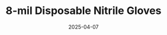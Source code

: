 ---
type: product
layout: product
date: 2025-04-07
sitemap:
  priority: 1
  changefreq: "weekly"

# SEO metadata
seoTitleSuffix: "Professional Mechanic Gloves Near Me"
seoDescription: >-
  Shop 8-mil Nitrile Gloves in West Virginia. Heavy-duty, puncture-resistant protection for mechanics and dealerships. FDA, ASTM, CE certified. Fast shipping!

# Page content
title: "8-mil Disposable **Nitrile Gloves**"
subtitle: ""
titlePrefix: "West Virginia’s Choice for"
description: >-
  8-mil Nitrile Gloves bring heavy-duty protection to West Virginia mechanics. Textured grip, 8-mil nitrile, and FDA, ASTM, CE certified. Affordable auto shop safety gear with fast delivery.

# benefitsContent
benefitsImages:
  - image: "/images/gloves/gallery-2.png"
    alt: "8-mil Nitrile Gloves for West Virginia mechanics"
  - image: "/images/gloves/product-details.jpg"
    alt: "8-mil Nitrile Gloves for auto shops in West Virginia"

benefitsBlocks:
  - title: "West Virginia Mechanic Safety"
    text: >-
      These 8-mil Nitrile Gloves offer West Virginia techs top protection. Puncture-resistant and textured for grip, they’re ideal for oil and chemical work in auto shops.
  - title: "Heavy-Duty Shop Gloves"
    text: >-
      Built tough with 8-mil nitrile, these gloves resist tears from sharp tools. Perfect for West Virginia mechanics needing reliable gear for daily tasks.
  - title: "Cost-Saving Auto Supplies"
    text: >-
      Bulk pricing cuts costs for West Virginia service centers. Replace gloves often without overspending, keeping budgets tight and hands safe.
  - title: "West Virginia Compliance"
    text: >-
      FDA, ASTM, and CE certified, these gloves meet strict standards. West Virginia dealerships can rely on them for safety and regulatory needs.
  - title: "All-Day Comfort"
    text: >-
      Latex-free and ergonomic, they reduce fatigue for West Virginia workers. Wear them all shift without discomfort or allergy worries.
  - title: "Versatile Fit Options"
    text: >-
      Available in M, L, XL, XXL, ensuring a snug fit for every West Virginia technician. Better fit means safer, more comfortable work.
  - title: "Unrestricted Dexterity"
    text: >-
      Move freely with these 8-mil gloves. Handle small parts and tools easily, a must for West Virginia auto repair precision jobs.
  - title: "Fast Delivery in West Virginia"
    text: >-
      Quick shipping to West Virginia keeps your shop stocked. These gloves arrive fast, supporting uninterrupted service and maintenance.
  - title: "Durable Shop Protection"
    text: >-
      Thick nitrile stands up to tough conditions in West Virginia garages. Protect hands from cuts and chemicals with confidence every day.

# testimonials section
testimonials:
  title: ""
  items:
    - name: "Jake"
      text: >-
        These gloves are great for my auto shop. They’re thick, don’t rip, and grip tools good. I wear them all day and my hands stay clean. Cheap too!
    - name: "Sara"
      text: >-
        Been using these in my garage here in West Virginia. Tough as nails and comfy. They don’t tear on sharp stuff, and shipping was quick. Love ‘em!
    - name: "Tom"
      text: >-
        Best gloves for mechanic work. They fit my big hands perfect and don’t bust open. Good price and fast delivery to West Virginia. I’ll buy more.
    - name: "Amy"
      text: >-
        These are awesome for my service bay. Strong enough for oil jobs and still let me handle small bolts. Great deal for auto shops like mine.
    - name: "Luke"
      text: >-
        Picked these up for my auto repair spot in West Virginia. They hold up to grease and don’t rip. Fit nice and don’t make my hands sweat much.
    - name: "Kelly"
      text: >-
        My crew loves these gloves. They’re tough, fit well, and keep hands safe. Fast shipping to West Virginia keeps us going without waiting around.
    - name: "Greg"
      text: >-
        These gloves rock in my West Virginia garage. No tears even on rough metal, and they’re easy to move in. Good price for bulk—worth it!
    - name: "Beth"
      text: >-
        Perfect for my dealership team. They’re strong, comfy, and don’t slip. Quick delivery keeps us stocked. Best gloves we’ve used!
    - name: "Nick"
      text: >-
        These 8-mil gloves are solid for my shop. They take on chemicals and sharp edges no problem. Cheap and shipped fast to West Virginia, happy here!

# FAQ section
faq:
  titleColored: "F.A.Q."
  questions:
    - question: "How durable are these gloves for mechanics?"
      answer: >-
        These 8-mil Nitrile Gloves are built for auto shops. They resist punctures and tears from tools and chemicals, keeping hands safe all day.
    - question: "Do they meet West Virginia safety standards for auto shops?"
      answer: >-
        Yes, they’re FDA, ASTM, and CE certified. Service centers can trust them for compliance and top-notch hand protection on every job.
    - question: "Can I get them fast in West Virginia?"
      answer: >-
        Absolutely, fast shipping gets these gloves to West Virginia quick. Keep your garage ready with reliable mechanic gear when you need it.
    - question: "Are they comfy for long shifts?"
      answer: >-
        Latex-free and ergonomic, they cut fatigue for mechanics. Wear them all day with no discomfort, perfect for busy auto repair work.
    - question: "What sizes work for my team?"
      answer: >-
        Available in M, L, XL, and XXL, they fit every worker. A good fit boosts safety and comfort for handling tough tasks.
    - question: "Do they limit hand movement?"
      answer: >-
        No, these gloves allow free movement for mechanics. Work on small parts or big jobs with ease, thanks to their smart design.
    - question: "Are they worth it for small shops in West Virginia?"
      answer: >-
        Yes, bulk pricing and durability make them a steal for Wgarages. Save money and keep hands protected with these pro-grade gloves.
---